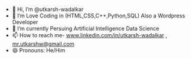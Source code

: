 - 👋 Hi, I’m @utkarsh-wadalkar
- 👀 I’m Love Coding in (HTML,CSS,C++,Python,SQL) Also a Wordpress Developer
- 🌱 I’m currently Persuing Artificial Intelligence Data Science
- 📫 How to reach me- www.linkedin.com/in/utkarsh-wadalkar , mr.utkarshw@gmail.com
- 😄 Pronouns: He/Him

<!---
utkarsh-wadalkar/utkarsh-wadalkar is a ✨ special ✨ repository because its `README.md` (this file) appears on your GitHub profile.
You can click the Preview link to take a look at your changes.
--->
